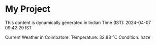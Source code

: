 # My Project

This content is dynamically generated in Indian Time (IST): 2024-04-07 09:42:29 IST


Current Weather in Coimbatore:
Temperature: 32.88 °C
Condition: haze
